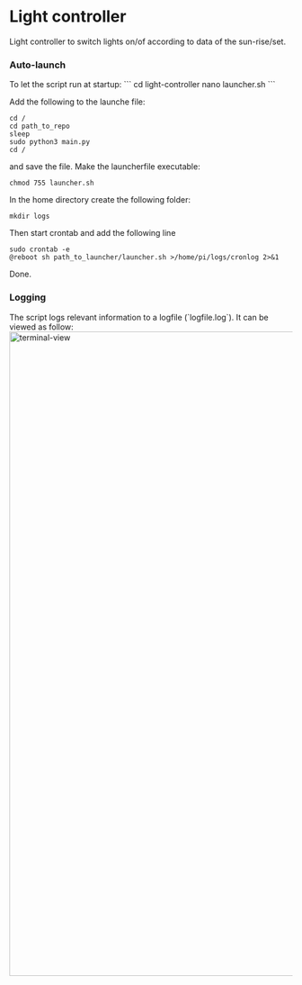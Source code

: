 # Light controller
Light controller to switch lights on/of according to data of the sun-rise/set.

<h3>Auto-launch</h1>
To let the script run at startup:
```
cd light-controller
nano launcher.sh
```

Add the following to the launche file:
```
cd /
cd path_to_repo
sleep
sudo python3 main.py
cd /
```
and save the file.
Make the launcherfile executable:
```
chmod 755 launcher.sh
```
In the home directory create the following folder:
```
mkdir logs
```
Then start crontab and add the following line
```
sudo crontab -e
@reboot sh path_to_launcher/launcher.sh >/home/pi/logs/cronlog 2>&1
```
Done.

<h3>Logging</h1>
The script logs relevant information to a logfile (`logfile.log`). It can be viewed as follow:
<img width="1145" alt="terminal-view" src="https://user-images.githubusercontent.com/15052685/148351573-17ebbc33-a429-4c45-bea1-a02fada239e8.png">
